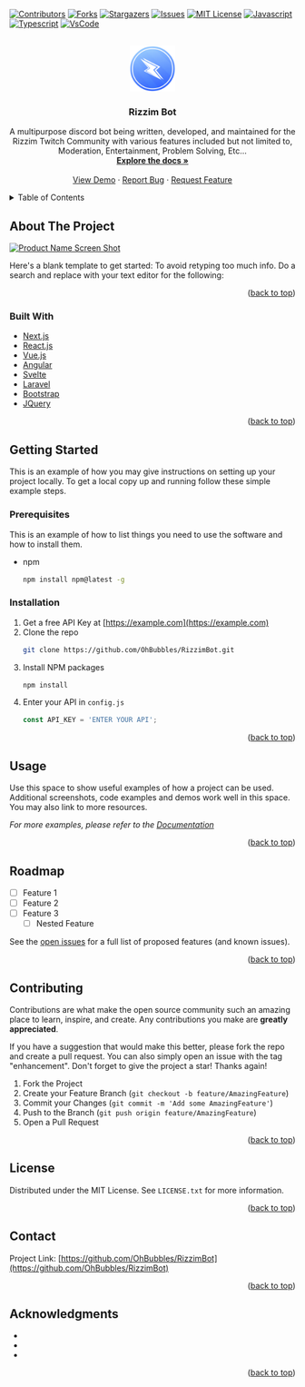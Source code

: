 <div id="top"></div>

<!-- PROJECT SHIELDS -->
<!--
*** I'm using markdown "reference style" links for readability.
*** Reference links are enclosed in brackets [ ] instead of parentheses ( ).
*** See the bottom of this document for the declaration of the reference variables
*** for contributors-url, forks-url, etc. This is an optional, concise syntax you may use.
*** https://www.markdownguide.org/basic-syntax/#reference-style-links
-->

[![Contributors][contributors-shield]][contributors-url]
[![Forks][forks-shield]][forks-url]
[![Stargazers][stars-shield]][stars-url]
[![Issues][issues-shield]][issues-url]
[![MIT License][license-shield]][license-url]
[![Javascript][javascript-shield]][js-url]
[![Typescript][typescript-shield]][ts-url]
[![VsCode][vscode-shield]][vscode-url]



<!-- PROJECT LOGO -->
<br />
<div align="center">
  <a href="https://github.com/OhBubbles/RizzimBot">
    <img src="Resources/img/logo.png" alt="Logo" width="80" height="80">
  </a>

<h3 align="center">Rizzim Bot</h3>

  <p align="center">
    A multipurpose discord bot being written, developed, and maintained for the Rizzim Twitch Community with various features included but not limited to, Moderation, Entertainment, Problem Solving, Etc...
    <br />
    <a href="https://github.com/OhBubbles/RizzimBot"><strong>Explore the docs »</strong></a>
    <br />
    <br />
    <a href="https://github.com/OhBubbles/RizzimBot">View Demo</a>
    ·
    <a href="https://github.com/OhBubbles/RizzimBot/issues">Report Bug</a>
    ·
    <a href="https://github.com/OhBubbles/RizzimBot/issues">Request Feature</a>
  </p>
</div>



<!-- TABLE OF CONTENTS -->
<details>
  <summary>Table of Contents</summary>
  <ol>
    <li>
      <a href="#about-the-project">About The Project</a>
      <ul>
        <li><a href="#built-with">Built With</a></li>
      </ul>
    </li>
    <li>
      <a href="#getting-started">Getting Started</a>
      <ul>
        <li><a href="#prerequisites">Prerequisites</a></li>
        <li><a href="#installation">Installation</a></li>
      </ul>
    </li>
    <li><a href="#usage">Usage</a></li>
    <li><a href="#roadmap">Roadmap</a></li>
    <li><a href="#contributing">Contributing</a></li>
    <li><a href="#license">License</a></li>
    <li><a href="#contact">Contact</a></li>
    <li><a href="#acknowledgments">Acknowledgments</a></li>
  </ol>
</details>



<!-- ABOUT THE PROJECT -->
## About The Project

[![Product Name Screen Shot][product-screenshot]](https://example.com)

Here's a blank template to get started: To avoid retyping too much info. Do a search and replace with your text editor for the following:

<p align="right">(<a href="#top">back to top</a>)</p>



### Built With

* [Next.js](https://nextjs.org/)
* [React.js](https://reactjs.org/)
* [Vue.js](https://vuejs.org/)
* [Angular](https://angular.io/)
* [Svelte](https://svelte.dev/)
* [Laravel](https://laravel.com)
* [Bootstrap](https://getbootstrap.com)
* [JQuery](https://jquery.com)

<p align="right">(<a href="#top">back to top</a>)</p>



<!-- GETTING STARTED -->
## Getting Started

This is an example of how you may give instructions on setting up your project locally.
To get a local copy up and running follow these simple example steps.

### Prerequisites

This is an example of how to list things you need to use the software and how to install them.
* npm
  ```sh
  npm install npm@latest -g
  ```

### Installation

1. Get a free API Key at [https://example.com](https://example.com)
2. Clone the repo
   ```sh
   git clone https://github.com/OhBubbles/RizzimBot.git
   ```
3. Install NPM packages
   ```sh
   npm install
   ```
4. Enter your API in `config.js`
   ```js
   const API_KEY = 'ENTER YOUR API';
   ```

<p align="right">(<a href="#top">back to top</a>)</p>



<!-- USAGE EXAMPLES -->
## Usage

Use this space to show useful examples of how a project can be used. Additional screenshots, code examples and demos work well in this space. You may also link to more resources.

_For more examples, please refer to the [Documentation](https://example.com)_

<p align="right">(<a href="#top">back to top</a>)</p>



<!-- ROADMAP -->
## Roadmap

- [ ] Feature 1
- [ ] Feature 2
- [ ] Feature 3
    - [ ] Nested Feature

See the [open issues](https://github.com/OhBubbles/RizzimBot/issues) for a full list of proposed features (and known issues).

<p align="right">(<a href="#top">back to top</a>)</p>



<!-- CONTRIBUTING -->
## Contributing

Contributions are what make the open source community such an amazing place to learn, inspire, and create. Any contributions you make are **greatly appreciated**.

If you have a suggestion that would make this better, please fork the repo and create a pull request. You can also simply open an issue with the tag "enhancement".
Don't forget to give the project a star! Thanks again!

1. Fork the Project
2. Create your Feature Branch (`git checkout -b feature/AmazingFeature`)
3. Commit your Changes (`git commit -m 'Add some AmazingFeature'`)
4. Push to the Branch (`git push origin feature/AmazingFeature`)
5. Open a Pull Request

<p align="right">(<a href="#top">back to top</a>)</p>



<!-- LICENSE -->
## License

Distributed under the MIT License. See `LICENSE.txt` for more information.

<p align="right">(<a href="#top">back to top</a>)</p>



<!-- CONTACT -->
## Contact

Project Link: [https://github.com/OhBubbles/RizzimBot](https://github.com/OhBubbles/RizzimBot)

<p align="right">(<a href="#top">back to top</a>)</p>



<!-- ACKNOWLEDGMENTS -->
## Acknowledgments

* []()
* []()
* []()

<p align="right">(<a href="#top">back to top</a>)</p>



<!-- MARKDOWN LINKS & IMAGES -->
<!-- https://www.markdownguide.org/basic-syntax/#reference-style-links -->
[contributors-shield]: https://img.shields.io/github/contributors/OhBubbles/RizzimBot.svg?style=for-the-badge
[contributors-url]: https://github.com/OhBubbles/RizzimBot/graphs/contributors
[forks-shield]: https://img.shields.io/github/forks/OhBubbles/RizzimBot.svg?style=for-the-badge
[forks-url]: https://github.com/OhBubbles/RizzimBot/network/members
[stars-shield]: https://img.shields.io/github/stars/OhBubbles/RizzimBot.svg?style=for-the-badge
[stars-url]: https://github.com/OhBubbles/RizzimBot/stargazers
[issues-shield]: https://img.shields.io/github/issues/OhBubbles/RizzimBot.svg?style=for-the-badge
[issues-url]: https://github.com/OhBubbles/RizzimBot/issues
[license-shield]: https://img.shields.io/github/license/OhBubbles/RizzimBot.svg?style=for-the-badge
[license-url]: https://github.com/OhBubbles/RizzimBot/blob/master/LICENSE.txt
[javascript-shield]: https://img.shields.io/badge/JavaScript-323330?style=for-the-badge&logo=javascript&logoColor=F7DF1E
[js-url]: https://devdocs.io/javascript/
[typescript-shield]: https://img.shields.io/badge/TypeScript-007ACC?style=for-the-badge&logo=typescript&logoColor=white
[ts-url]: https://www.typescriptlang.org/docs/
[vscode-shield]: https://img.shields.io/badge/Made%20for-VSCode-1f425f.svg
[vscode-url]: https://code.visualstudio.com/
[product-screenshot]: images/screenshot.png

